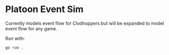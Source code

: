 # Platoon Event Sim

Currently models event flow for Clodhoppers but will be expanded to model event flow for any game.

Run with:

```bash
go run .
```
